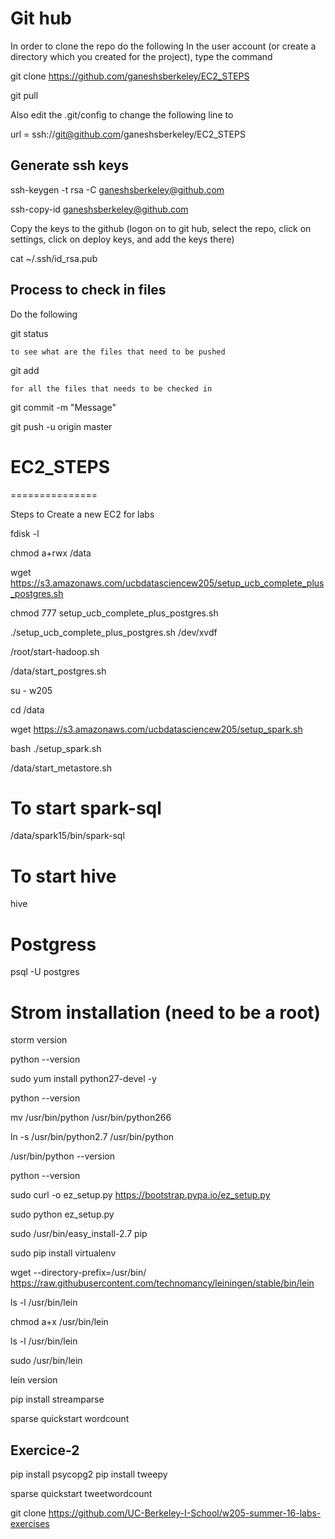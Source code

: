 # Git hub
In order to clone the repo do the following
In the user account (or create a directory which you created for the project), type the command

git clone https://github.com/ganeshsberkeley/EC2_STEPS

git pull

Also edit the .git/config to change the following line to

url = ssh://git@github.com/ganeshsberkeley/EC2_STEPS

Generate ssh keys
-------------------
ssh-keygen -t rsa -C ganeshsberkeley@github.com

ssh-copy-id ganeshsberkeley@github.com

Copy the keys to the github (logon on to git hub, select the repo, click on settings, click on deploy keys, and add the keys there)


cat ~/.ssh/id_rsa.pub


Process to check in files
-------------------------

Do the following

git status 

	to see what are the files that need to be pushed

git add <file> 

	for all the files that needs to be checked in

git commit -m "Message"

git push -u origin master 

# EC2_STEPS
===============

Steps to Create a new EC2 for labs

fdisk -l

chmod a+rwx /data

wget https://s3.amazonaws.com/ucbdatasciencew205/setup_ucb_complete_plus_postgres.sh

chmod 777 setup_ucb_complete_plus_postgres.sh

./setup_ucb_complete_plus_postgres.sh /dev/xvdf

/root/start-hadoop.sh

/data/start_postgres.sh

su - w205

cd /data

wget https://s3.amazonaws.com/ucbdatasciencew205/setup_spark.sh

bash ./setup_spark.sh

/data/start_metastore.sh

# To start spark-sql
/data/spark15/bin/spark-sql

# To start hive
hive

# Postgress
psql -U postgres

# Strom installation (need to be a root)
storm version

python --version

sudo yum install python27-devel -y

python --version

mv /usr/bin/python /usr/bin/python266

ln -s /usr/bin/python2.7 /usr/bin/python

/usr/bin/python --version

python --version

sudo curl -o ez_setup.py https://bootstrap.pypa.io/ez_setup.py

sudo python ez_setup.py

sudo /usr/bin/easy_install-2.7 pip

sudo pip install virtualenv

wget --directory-prefix=/usr/bin/ https://raw.githubusercontent.com/technomancy/leiningen/stable/bin/lein

ls -l /usr/bin/lein

chmod a+x /usr/bin/lein

ls -l /usr/bin/lein

sudo /usr/bin/lein

lein version

pip install streamparse

sparse quickstart wordcount


Exercice-2
----------
pip install psycopg2
pip install tweepy

sparse quickstart tweetwordcount

git clone https://github.com/UC-Berkeley-I-School/w205-summer-16-labs-exercises
